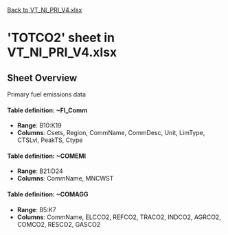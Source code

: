 [Back to VT_NI_PRI_V4.xlsx](README.md)

# 'TOTCO2' sheet in VT_NI_PRI_V4.xlsx

## Sheet Overview

Primary fuel emissions data

#### Table definition: ~FI_Comm
- **Range**: B10:K19
- **Columns**: Csets, Region, CommName, CommDesc, Unit, LimType, CTSLvl, PeakTS, Ctype

#### Table definition: ~COMEMI
- **Range**: B21:D24
- **Columns**: CommName, MNCWST

#### Table definition: ~COMAGG
- **Range**: B5:K7
- **Columns**: CommName, ELCCO2, REFCO2, TRACO2, INDCO2, AGRCO2, COMCO2, RESCO2, GASCO2


